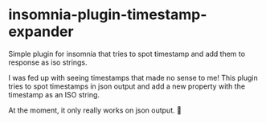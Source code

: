 # insomnia-plugin-timestamp-expander

Simple plugin for insomnia that tries to spot timestamp and add them to response as iso strings.

I was fed up with seeing timestamps that made no sense to me!
This plugin tries to spot timestamps in json output and add a new property with the timestamp as an ISO string.

At the moment, it only really works on json output. 🤷
